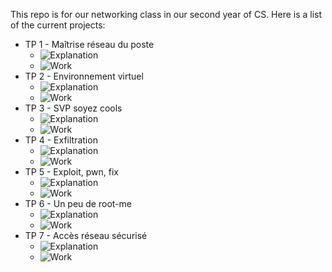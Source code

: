 This repo is for our networking class in our second year of CS. Here is a list of the current projects:

 - TP 1 - Maîtrise réseau du poste
    - ![Explanation](Explanations/1/)
    - ![Work](TP-1/)
 - TP 2 - Environnement virtuel
    - ![Explanation](Explanations/2/)
    - ![Work](TP-2/)
 - TP 3 - SVP soyez cools
    - ![Explanation](Explanations/3/)
    - ![Work](TP-3/)
 - TP 4 - Exfiltration
    - ![Explanation](Explanations/4/)
    - ![Work](TP-4/)
 - TP 5 - Exploit, pwn, fix
    - ![Explanation](Explanations/5/)
    - ![Work](TP-5/)
 - TP 6 - Un peu de root-me
    - ![Explanation](Explanations/6/)
    - ![Work](TP-6/)
 - TP 7 - Accès réseau sécurisé
    - ![Explanation](Explanations/7/)
    - ![Work](TP-7/)

